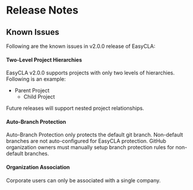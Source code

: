 # Release Notes

## Known Issues

Following are the known issues in v2.0.0 release of EasyCLA:

#### Two-Level Project Hierarchies

EasyCLA v2.0.0 supports projects with only two levels of hierarchies. Following is an example:

* Parent Project
  * Child Project

Future releases will support nested project relationships.

#### Auto-Branch Protection 

Auto-Branch Protection only protects the default git branch. Non-default branches are not auto-configured for EasyCLA protection. GitHub organization owners must manually setup branch protection rules for non-default branches.

#### Organization Association

Corporate users can only be associated with a single company.

